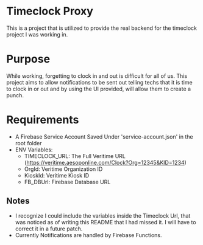 # Timeclock Proxy
This is a project that is utilized to provide the real backend for the timeclock project I was working in. 

# Purpose
While working, forgetting to clock in and out is difficult for all of us. This project aims to allow notifications to be sent out telling techs that it is time to clock in or out and by using the UI provided, will allow them to create a punch.

# Requirements
* A Firebase Service Account Saved Under 'service-account.json' in the root folder
* ENV Variables:
  - TIMECLOCK_URL: The Full Veritime URL (https://veritime.aesoponline.com/Clock?Org=12345&KID=1234)
  - OrgId: Veritime Organization ID
  - KioskId: Veritime Kiosk ID
  - FB_DBUrl: Firebase Database URL

## Notes
* I recognize I could include the variables inside the Timeclock Url, that was noticed as of writing this README that I had missed it. I will have to correct it in a future patch. 
* Currently Notifications are handled by Firebase Functions. 
